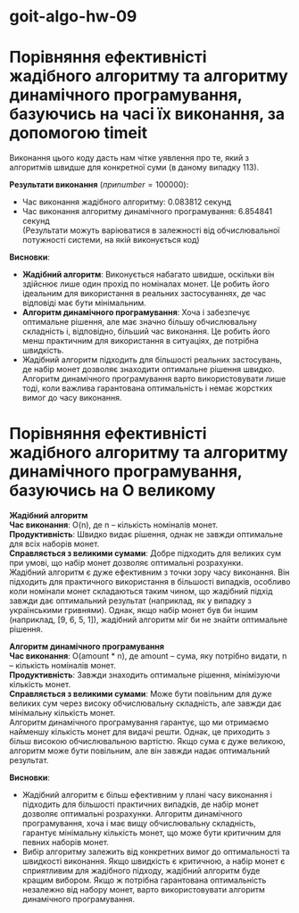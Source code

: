 # goit-algo-hw-09
 
# Порівняння ефективністі жадібного алгоритму та алгоритму динамічного програмування, базуючись на часі їх виконання, за допомогою timeit
Виконання цього коду дасть нам чітке уявлення про те, який з алгоритмів швидше для конкретної суми (в даному випадку 113).

**Результати виконання** ($при number=100000$):
 - Час виконання жадібного алгоритму: $0.083812$ секунд
 - Час виконання алгоритму динамічного програмування: $6.854841$ секунд\
(Результати можуть варіюватися в залежності від обчислювальної потужності системи, на якій виконується код)

**Висновки**:
 - **Жадібний алгоритм**: Виконується набагато швидше, оскільки він здійснює лише один прохід по номіналах монет. Це робить його ідеальним для використання в реальних застосуваннях, де час відповіді має бути мінімальним.
 - **Алгоритм динамічного програмування**: Хоча і забезпечує оптимальне рішення, але має значно більшу обчислювальну складність і, відповідно, більший час виконання. Це робить його менш практичним для використання в ситуаціях, де потрібна швидкість.
 - Жадібний алгоритм підходить для більшості реальних застосувань, де набір монет дозволяє знаходити оптимальне рішення швидко. Алгоритм динамічного програмування варто використовувати лише тоді, коли важлива гарантована оптимальність і немає жорстких вимог до часу виконання.

# Порівняння ефективністі жадібного алгоритму та алгоритму динамічного програмування, базуючись на О великому
**Жадібний алгоритм**\
**Час виконання**: O(n), де n – кількість номіналів монет.\
**Продуктивність**: Швидко видає рішення, однак не завжди оптимальне для всіх наборів монет.\
**Справляється з великими сумами**: Добре підходить для великих сум при умові, що набір монет дозволяє оптимальні розрахунки.\
Жадібний алгоритм є дуже ефективним з точки зору часу виконання. Він підходить для практичного використання в більшості випадків, особливо коли номінали монет складаються таким чином, що жадібний підхід завжди дає оптимальний результат (наприклад, як у випадку з українськими гривнями). Однак, якщо набір монет був би іншим (наприклад, [9, 6, 5, 1]), жадібний алгоритм міг би не знайти оптимальне рішення.

**Алгоритм динамічного програмування**\
**Час виконання**: O(amount * n), де amount – сума, яку потрібно видати, n – кількість номіналів монет.\
**Продуктивність**: Завжди знаходить оптимальне рішення, мінімізуючи кількість монет.\
**Справляється з великими сумами**: Може бути повільним для дуже великих сум через високу обчислювальну складність, але завжди дає мінімальну кількість монет.\
Алгоритм динамічного програмування гарантує, що ми отримаємо найменшу кількість монет для видачі решти. Однак, це приходить з більш високою обчислювальною вартістю. Якщо сума є дуже великою, алгоритм може бути повільним, але він завжди надає оптимальний результат.

**Висновки**:
 - Жадібний алгоритм є більш ефективним у плані часу виконання і підходить для більшості практичних випадків, де набір монет дозволяє оптимальні розрахунки. Алгоритм динамічного програмування, хоча і має вищу обчислювальну складність, гарантує мінімальну кількість монет, що може бути критичним для певних наборів монет.
 - Вибір алгоритму залежить від конкретних вимог до оптимальності та швидкості виконання. Якщо швидкість є критичною, а набір монет є сприятливим для жадібного підходу, жадібний алгоритм буде кращим вибором. Якщо ж потрібна гарантована оптимальність незалежно від набору монет, варто використовувати алгоритм динамічного програмування.